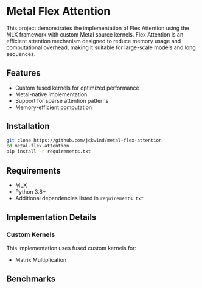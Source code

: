 # Metal Flex Attention 

This project demonstrates the implementation of Flex Attention using the MLX framework with custom Metal source kernels. Flex Attention is an efficient attention mechanism designed to reduce memory usage and computational overhead, making it suitable for large-scale models and long sequences.

## Features

- Custom fused kernels for optimized performance
- Metal-native implementation
- Support for sparse attention patterns
- Memory-efficient computation

## Installation

```bash
git clone https://github.com/jckwind/metal-flex-attention
cd metal-flex-attention
pip install -r requirements.txt
```

## Requirements

- MLX
- Python 3.8+
- Additional dependencies listed in `requirements.txt`

## Implementation Details

### Custom Kernels

This implementation uses fused custom kernels for:
- Matrix Multiplication

## Benchmarks


